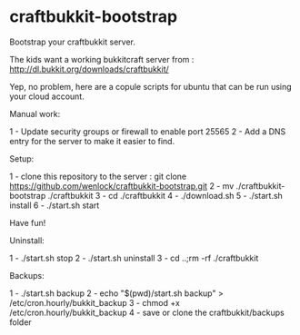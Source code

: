 craftbukkit-bootstrap
=====================

Bootstrap your craftbukkit server.

The kids want a working bukkitcraft server from : http://dl.bukkit.org/downloads/craftbukkit/

Yep, no problem, here are a copule scripts for ubuntu that can be run using your cloud account.

Manual work:

 1 - Update security groups or firewall to enable port 25565
 2 - Add a DNS entry for the server to make it easier to find.
 
 
Setup:
 
 1 - clone this repository to the server : git clone https://github.com/wenlock/craftbukkit-bootstrap.git
 2 - mv ./craftbukkit-bootstrap ./craftbukkit
 3 - cd ./craftbukkit
 4 - ./download.sh
 5 - ./start.sh install
 6 - ./start.sh start
 
 Have fun!
 
Uninstall:

 1 - ./start.sh stop
 2 - ./start.sh uninstall
 3 - cd ..;rm -rf ./craftbukkit
 
 Backups:
 
 1 - ./start.sh backup
 2 - echo "$(pwd)/start.sh backup" > /etc/cron.hourly/bukkit_backup
 3 - chmod +x /etc/cron.hourly/bukkit_backup
 4 - save or clone the craftbukkit/backups folder
 
 
 
